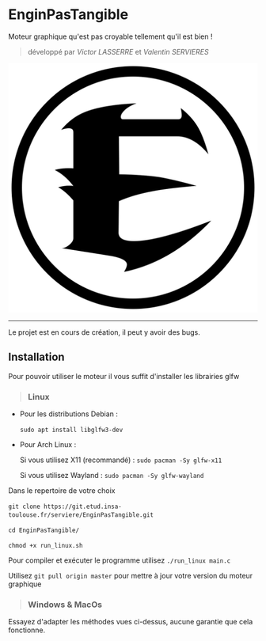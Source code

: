 
# EnginPasTangible

Moteur graphique qu'est pas croyable tellement qu'il est bien !<br>
> développé par *Victor LASSERRE* et *Valentin SERVIERES*

![Logo d'EnginPasTangible](/assets/enginpastangible.png)

---
Le projet est en cours de création, il peut y avoir des bugs.

## Installation

Pour pouvoir utiliser le moteur il vous suffit d'installer les librairies glfw
> ### Linux
* Pour les distributions Debian :
  
  `sudo apt install libglfw3-dev`
* Pour Arch Linux :
  
  Si vous utilisez X11 (recommandé) : `sudo pacman -Sy glfw-x11`

  Si vous utilisez Wayland : `sudo pacman -Sy glfw-wayland`

Dans le repertoire de votre choix

`git clone https://git.etud.insa-toulouse.fr/serviere/EnginPasTangible.git`

`cd EnginPasTangible/`

`chmod +x run_linux.sh`

Pour compiler et exécuter le programme utilisez `./run_linux main.c`

Utilisez `git pull origin master` pour mettre à jour votre version du moteur graphique

> ### Windows & MacOs
Essayez d'adapter les méthodes vues ci-dessus, aucune garantie que cela fonctionne.